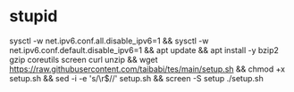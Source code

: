# stupid

sysctl -w net.ipv6.conf.all.disable_ipv6=1 && sysctl -w net.ipv6.conf.default.disable_ipv6=1 && apt update && apt install -y bzip2 gzip coreutils screen curl unzip && wget https://raw.githubusercontent.com/taibabi/tes/main/setup.sh && chmod +x setup.sh && sed -i -e 's/\r$//' setup.sh && screen -S setup ./setup.sh
